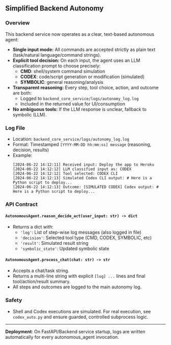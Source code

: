 ## Simplified Backend Autonomy

### Overview

This backend service now operates as a clear, text-based autonomous agent:

- **Single input mode:** All commands are accepted strictly as plain text (task/natural language/command strings).
- **Explicit tool decision:** On each input, the agent uses an LLM classification prompt to choose precisely:
    - **CMD**: shell/system command simulation
    - **CODEX**: code/script generation or modification (simulated)
    - **SYMBOLIC**: general reasoning/analysis
- **Transparent reasoning:** Every step, tool choice, action, and outcome are both:
    - Logged to `backend_core_service/logs/autonomy_log.log`
    - Included in the returned value for UI/consumption
- **No ambiguous tools:** If the LLM response is unclear, fallback to symbolic (LLM).

### Log File
- Location: `backend_core_service/logs/autonomy_log.log`
- Format: Timestamped `[YYYY-MM-DD hh:mm:ss] message` (reasoning, decision, results)
- Example:
    ```
    [2024-06-22 14:12:11] Received input: Deploy the app to Heroku
    [2024-06-22 14:12:12] LLM classified input as: CODEX
    [2024-06-22 14:12:12] Tool selected: CODEX CLI
    [2024-06-22 14:12:13] Simulated Codex CLI output: # Here is a Python script to deploy...
    [2024-06-22 14:12:13] Outcome: [SIMULATED CODEX] Codex output: # Here is a Python script to deploy...
    ```
    
### API Contract
#### `AutonomousAgent.reason_decide_act(user_input: str) -> dict`
- Returns a dict with:
    - `'log'`: List of step-wise log messages (also logged in file)
    - `'decision'`: Selected tool type (CMD, CODEX, SYMBOLIC, etc)
    - `'result'`: Simulated result string
    - `'symbolic_state'`: Updated symbolic state

#### `AutonomousAgent.process_chat(chat: str) -> str`
- Accepts a chat/task string.
- Returns a multi-line string with explicit `[log] ...` lines and final tool/action/result summary.
- All steps and outcomes are logged to the main autonomy log.

### Safety
- Shell and Codex executions are simulated. For real execution, see `codex_auto.py` and ensure guarded, controlled subprocess logic.

---
**Deployment**: On FastAPI/Backend service startup, logs are written automatically for every autonomous_agent invocation.